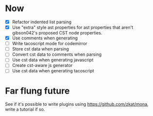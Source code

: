 
# Now

* [x] Refactor indented list parsing
* [x] Use "extra" style ast properties for ast properties that aren't gibson042's proposed CST node properties.
* [x] Use comments when generating
* [ ] Write tacoscript mode for codemirror
* [ ] Store cst data when parsing
* [ ] Convert cst data to comments when parsing
* [ ] Use cst data when generating javascript
* [ ] Create cst-aware js generator
* [ ] Use cst data when generating tacoscript

# Far flung future

See if it's possible to write plugins using https://github.com/zkat/mona, write a tutorial if so.
